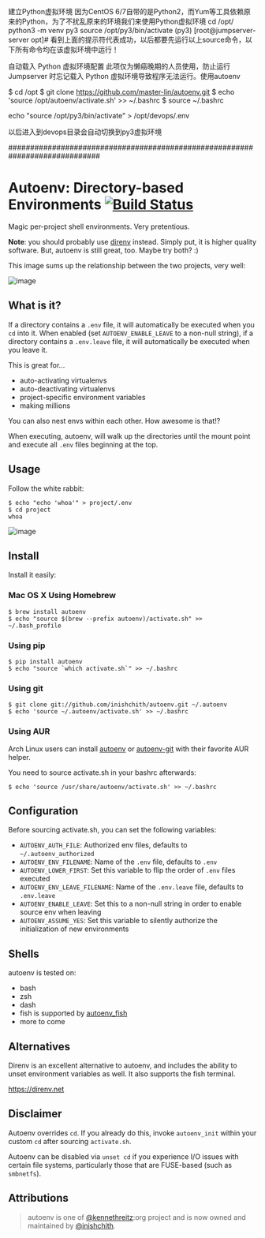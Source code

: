 建立Python虚拟环境
因为CentOS 6/7自带的是Python2，而Yum等工具依赖原来的Python，为了不扰乱原来的环境我们来使用Python虚拟环境
cd /opt/
python3 -m venv py3
source /opt/py3/bin/activate
(py3) [root@jumpserver-server opt]#
看到上面的提示符代表成功，以后都要先运行以上source命令，以下所有命令均在该虚拟环境中运行！

自动载入 Python 虚拟环境配置
此项仅为懒癌晚期的人员使用，防止运行 Jumpserver 时忘记载入 Python 虚拟环境导致程序无法运行。使用autoenv

$ cd /opt
$ git clone https://github.com/master-lin/autoenv.git
$ echo 'source /opt/autoenv/activate.sh' >> ~/.bashrc
$ source ~/.bashrc

echo "source /opt/py3/bin/activate" > /opt/devops/.env

以后进入到devops目录会自动切换到py3虚拟环境


#############################################################################


# Autoenv: Directory-based Environments [![Build Status](https://travis-ci.com/inishchith/autoenv.svg?branch=master)](https://travis-ci.com/inishchith/autoenv)

Magic per-project shell environments. Very pretentious.

**Note**: you should probably use [direnv](https://direnv.net/) instead.
Simply put, it is higher quality software. But, autoenv is still great,
too. Maybe try both? :)

This image sums up the relationship between the two projects, very well:

![image](http://share.kennethreitz.org/1u0j2s3M1w36/776204239940493426%3Faccount_id=8.jpg)

## What is it?

If a directory contains a `.env` file, it will automatically be executed
when you `cd` into it. When enabled (set `AUTOENV_ENABLE_LEAVE` to a
non-null string), if a directory contains a `.env.leave` file, it will
automatically be executed when you leave it.

This is great for...

  - auto-activating virtualenvs
  - auto-deactivating virtualenvs
  - project-specific environment variables
  - making millions

You can also nest envs within each other. How awesome is that\!?

When executing, autoenv, will walk up the directories until the mount
point and execute all `.env` files beginning at the top.

## Usage


Follow the white rabbit:

    $ echo "echo 'whoa'" > project/.env
    $ cd project
    whoa

![image](http://media.tumblr.com/tumblr_ltuzjvbQ6L1qzgpx9.gif)



## Install

Install it easily:

### Mac OS X Using Homebrew

    $ brew install autoenv
    $ echo "source $(brew --prefix autoenv)/activate.sh" >> ~/.bash_profile

### Using pip

    $ pip install autoenv
    $ echo "source `which activate.sh`" >> ~/.bashrc

### Using git

    $ git clone git://github.com/inishchith/autoenv.git ~/.autoenv
    $ echo 'source ~/.autoenv/activate.sh' >> ~/.bashrc

### Using AUR

Arch Linux users can install
[autoenv](https://aur.archlinux.org/packages/autoenv/) or
[autoenv-git](https://aur.archlinux.org/packages/autoenv-git/) with
their favorite AUR helper.

You need to source activate.sh in your bashrc afterwards:

    $ echo 'source /usr/share/autoenv/activate.sh' >> ~/.bashrc

## Configuration

Before sourcing activate.sh, you can set the following variables:

  - `AUTOENV_AUTH_FILE`: Authorized env files, defaults to
    `~/.autoenv_authorized`
  - `AUTOENV_ENV_FILENAME`: Name of the `.env` file, defaults to `.env`
  - `AUTOENV_LOWER_FIRST`: Set this variable to flip the order of `.env`
    files executed
  - `AUTOENV_ENV_LEAVE_FILENAME`: Name of the `.env.leave` file,
    defaults to `.env.leave`
  - `AUTOENV_ENABLE_LEAVE`: Set this to a non-null string in order to
    enable source env when leaving
  - `AUTOENV_ASSUME_YES`: Set this variable to silently authorize the
    initialization of new environments

## Shells

autoenv is tested on:

  - bash
  - zsh
  - dash
  - fish is supported by
    [autoenv\_fish](https://github.com/loopbit/autoenv_fish)
  - more to come

## Alternatives

Direnv is an excellent alternative to autoenv, and includes the ability
to unset environment variables as well. It also supports the fish
terminal.

<https://direnv.net>

## Disclaimer

Autoenv overrides `cd`. If you already do this, invoke `autoenv_init`
within your custom `cd` after sourcing `activate.sh`.

Autoenv can be disabled via `unset cd` if you experience I/O issues with
certain file systems, particularly those that are FUSE-based (such as
`smbnetfs`).

## Attributions

> autoenv is one of [@kennethreitz](https://github.com/kennethreitz):org project and is now owned and maintained by [@inishchith](https://github.com/inishchith).
